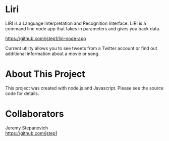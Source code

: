 # Liri
LIRI is a Language Interpretation and Recognition Interface. LIRI is a command line node app that takes in parameters and gives you back data.

https://github.com/jstep1/liri-node-app

Current utility allows you to see tweets from a Twitter account or find out additional information about a movie or song.

# About This Project
This project was created with node.js and Javascript. Please see the source code for details.

# Collaborators
Jeremy Stepanovich<br>
https://github.com/jstep1